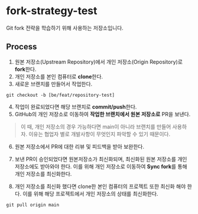 # fork-strategy-test
Git fork 전략을 학습하기 위해 사용하는 저장소입니다.

## Process
1. 원본 저장소(Upstream Repository)에서 개인 저장소(Origin Repository)로 **fork**한다.
2. 개인 저장소를 본인 컴퓨터로 **clone**한다.
3. 새로운 브랜치를 만들어서 작업한다.

```
git checkout -b [be/feat/repository-test]
```

4. 작업이 완료되었다면 해당 브랜치로 **commit/push**한다.
5. GitHub의 개인 저장소로 이동하여 **작업한 브랜치에서 원본 저장소로** PR을 보낸다.

> 이 때, 개인 저장소의 경우 가능하다면 main이 아니라 브랜치를 만들어 사용하자. 이유는 협업자 별로 개발사항이 무엇인지 파악할 수 있기 때문이다.

6. 원본 저장소에서 PR에 대한 리뷰 및 피드백을 받아 보완한다.
7. 보낸 PR이 승인되었다면 원본저장소가 최신화되며, 최신화된 원본 저장소를 개인 저장소에도 받아와야 한다.
이를 위해 개인 저장소로 이동하여 **Sync fork**를 통해 개인 저장소를 최신화한다.

8. 개인 저장소를 최신화 했다면 clone한 본인 컴퓨터의 프로젝트 또한 최신화 해야 한다.
이를 위해 해당 프로젝트에서 개인 저장소의 상태를 최신화한다.

```
git pull origin main
```


